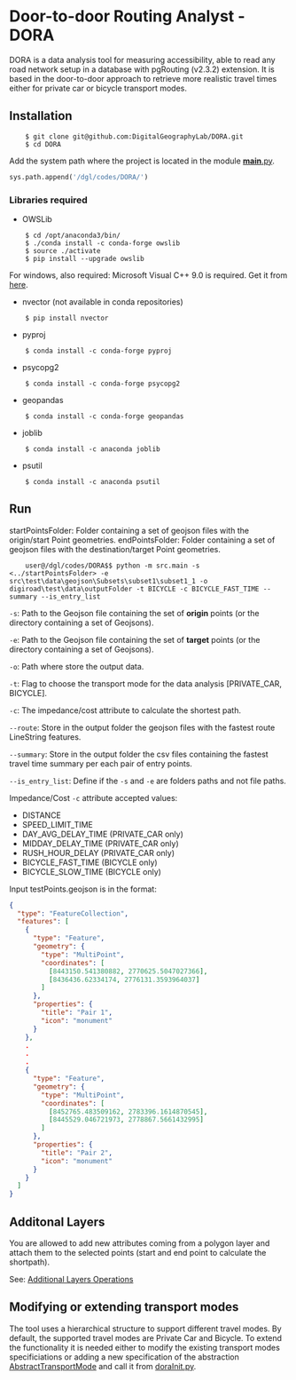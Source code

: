 # Door-to-door Routing Analyst - DORA

DORA is a data analysis tool for measuring accessibility, able to read any road network setup in a database with pgRouting (v2.3.2) extension. It is based in the door-to-door approach to retrieve more realistic travel times either for private car or bicycle transport modes.   

## Installation

```
    $ git clone git@github.com:DigitalGeographyLab/DORA.git
    $ cd DORA
```

Add the system path where the project is located in the module [__main__.py].

````python
sys.path.append('/dgl/codes/DORA/')
````

### Libraries required

* OWSLib
```
    $ cd /opt/anaconda3/bin/
    $ ./conda install -c conda-forge owslib
    $ source ./activate
    $ pip install --upgrade owslib
```

  For windows, also required: Microsoft Visual C++ 9.0 is required. Get it from [here][microsoft-vistual-c++].
* nvector (not available in conda repositories)

```
    $ pip install nvector
```
* pyproj
```
    $ conda install -c conda-forge pyproj
```
* psycopg2
```
    $ conda install -c conda-forge psycopg2
```

* geopandas
```
    $ conda install -c conda-forge geopandas
```
* joblib
```
    $ conda install -c anaconda joblib
```
* psutil
```
    $ conda install -c anaconda psutil
```

## Run

startPointsFolder: Folder containing a set of geojson files with the origin/start Point geometries.
endPointsFolder: Folder containing a set of geojson files with the destination/target Point geometries.
 
```{r, engine='sh', count_lines}
    user@/dgl/codes/DORA$$ python -m src.main -s <../startPointsFolder> -e src\test\data\geojson\Subsets\subset1\subset1_1 -o digiroad\test\data\outputFolder -t BICYCLE -c BICYCLE_FAST_TIME --summary --is_entry_list
```

```-s```: Path to the Geojson file containing the set of __origin__ points (or the directory containing a set of Geojsons).

```-e```: Path to the Geojson file containing the set of __target__ points (or the directory containing a set of Geojsons).

```-o```: Path where store the output data.

```-t```: Flag to choose the transport mode for the data analysis [PRIVATE_CAR, BICYCLE].

```-c```: The impedance/cost attribute to calculate the shortest path.

```--route```: Store in the output folder the geojson files with the fastest route LineString features.

```--summary```: Store in the output folder the csv files containing the fastest travel time summary per each pair of entry points.

```--is_entry_list```: Define if the ```-s``` and ```-e``` are folders paths and not file paths.


Impedance/Cost ```-c``` attribute accepted values:
* DISTANCE
* SPEED_LIMIT_TIME
* DAY_AVG_DELAY_TIME (PRIVATE_CAR only)
* MIDDAY_DELAY_TIME (PRIVATE_CAR only)
* RUSH_HOUR_DELAY (PRIVATE_CAR only)
* BICYCLE_FAST_TIME (BICYCLE only)
* BICYCLE_SLOW_TIME (BICYCLE only)

Input testPoints.geojson is in the format:

```json
{
  "type": "FeatureCollection",
  "features": [
    {
      "type": "Feature",
      "geometry": {
        "type": "MultiPoint",
        "coordinates": [
          [8443150.541380882, 2770625.5047027366],
          [8436436.62334174, 2776131.3593964037]
        ]
      },
      "properties": {
        "title": "Pair 1",
        "icon": "monument"
      }
    },
    .
    .
    .
    {
      "type": "Feature",
      "geometry": {
        "type": "MultiPoint",
        "coordinates": [
          [8452765.483509162, 2783396.1614870545],
          [8445529.046721973, 2778867.5661432995]
        ]
      },
      "properties": {
        "title": "Pair 2",
        "icon": "monument"
      }
    }
  ]
}
```

## Additonal Layers 

You are allowed to add new attributes coming from a polygon layer and attach them to the selected points (start and end point to calculate the shortpath).

See: [Additional Layers Operations][additional-layers]

## Modifying or extending transport modes

The tool uses a hierarchical structure to support different travel modes. By default, the supported travel modes are Private Car and Bicycle. To extend the functionality it is needed either to modify the existing transport modes specificiations or adding a new specification of the abstraction [AbstractTransportMode] and call it from [doraInit.py].



[microsoft-vistual-c++]: https://www.microsoft.com/en-us/download/details.aspx?id=44266
[additional-layers]: src/main/additionalOperations/ADDITIONAL_LAYERS.md
[__main__.py]: src/main/__main__.py
[AbstractTransportMode]: src/main/transportMode/AbstractTransportMode.py
[doraInit.py]: src/main/doraInit.py